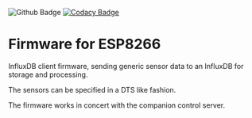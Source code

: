 ![Github Badge](https://github.com/junkdna/esp8266-sensor-firmware/workflows/CI/badge.svg) [![Codacy
Badge](https://app.codacy.com/project/badge/Grade/db2d7f3d123743c28aecb1a2197f2ee1)](https://www.codacy.com/gh/junkdna/esp8266-sensor-firmware/dashboard?utm_source=github.com&amp;utm_medium=referral&amp;utm_content=junkdna/esp8266-sensor-firmware&amp;utm_campaign=Badge_Grade)

# Firmware for ESP8266
InfluxDB client firmware, sending generic sensor data to an InfluxDB for storage
and processing.

The sensors can be specified in a DTS like fashion.

The firmware works in concert with the companion control server.
